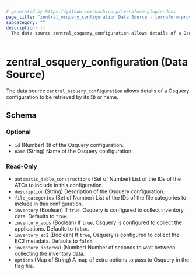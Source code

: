 ```yaml
---
# generated by https://github.com/hashicorp/terraform-plugin-docs
page_title: "zentral_osquery_configuration Data Source - terraform-provider-zentral"
subcategory: ""
description: |-
  The data source zentral_osquery_configuration allows details of a Osquery configuration to be retrieved by its ID or name.
---
```


# zentral_osquery_configuration (Data Source)

The data source `zentral_osquery_configuration` allows details of a Osquery configuration to be retrieved by its `ID` or name.



<!-- schema generated by tfplugindocs -->
## Schema

### Optional

- `id` (Number) `ID` of the Osquery configuration.
- `name` (String) Name of the Osquery configuration.

### Read-Only

- `automatic_table_constructions` (Set of Number) List of the IDs of the ATCs to include in this configuration.
- `description` (String) Description of the Osquery configuration.
- `file_categories` (Set of Number) List of the IDs of the file categories to include in this configuration.
- `inventory` (Boolean) If `true`, Osquery is configured to collect inventory data. Defaults to `true`.
- `inventory_apps` (Boolean) If `true`, Osquery is configured to collect the applications. Defaults to `false`.
- `inventory_ec2` (Boolean) If `true`, Osquery is configured to collect the EC2 metadata. Defaults to `false`.
- `inventory_interval` (Number) Number of seconds to wait between collecting the inventory data.
- `options` (Map of String) A map of extra options to pass to Osquery in the flag file.


